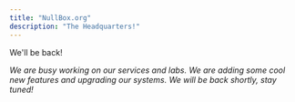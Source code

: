 ```yaml
---
title: "NullBox.org"
description: "The Headquarters!"
---
```

We'll be back!

_We are busy working on our services and labs. We are adding some cool new features and upgrading our systems. We will be back shortly, stay tuned!_